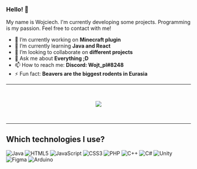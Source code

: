 ### Hello! 👋

My name is Wojciech. I'm currently developing some projects. Programming is my passion. Feel free to contact with me!

- 🔭 I’m currently working on **Minecraft plugin**
- 🌱 I’m currently learning **Java and React**
- 👯 I’m looking to collaborate on **different projects**
- 💬 Ask me about **Everything ;D**
- 📫 How to reach me: **Discord: Wojt_pl#8248**
- ⚡ Fun fact: **Beavers are the biggest rodents in Eurasia**

<hr>
<br>

<p align='center'>
  <img src="http://github-profile-summary-cards.vercel.app/api/cards/profile-details?username=qWojtpl&theme=codeSTACKr"><br>
</p>

<br>
<hr>
  

## Which technologies I use?

<div>
  
![Java](https://img.shields.io/badge/java-%23ED8B00.svg?style=for-the-badge&logo=java&logoColor=white)
![HTML5](https://img.shields.io/badge/html5-%23E34F26.svg?style=for-the-badge&logo=html5&logoColor=white)
![JavaScript](https://img.shields.io/badge/javascript-%23323330.svg?style=for-the-badge&logo=javascript&logoColor=%23F7DF1E)
![CSS3](https://img.shields.io/badge/css3-%231572B6.svg?style=for-the-badge&logo=css3&logoColor=white)
![PHP](https://img.shields.io/badge/php-%23777BB4.svg?style=for-the-badge&logo=php&logoColor=white)
![C++](https://img.shields.io/badge/c++-%2300599C.svg?style=for-the-badge&logo=c%2B%2B&logoColor=white)
![C#](https://img.shields.io/badge/c%23-%23239120.svg?style=for-the-badge&logo=c-sharp&logoColor=white)
![Unity](https://img.shields.io/badge/unity-%23000000.svg?style=for-the-badge&logo=unity&logoColor=white)
![Figma](https://img.shields.io/badge/figma-%23F24E1E.svg?style=for-the-badge&logo=figma&logoColor=white)
![Arduino](https://img.shields.io/badge/-Arduino-00979D?style=for-the-badge&logo=Arduino&logoColor=white)
  
 </div>
  
<!--
**qWojtpl/qWojtpl** is a ✨ _special_ ✨ repository because its `README.md` (this file) appears on your GitHub profile.

Here are some ideas to get you started:


-->
